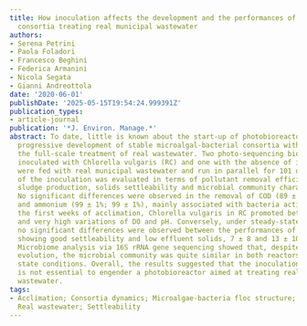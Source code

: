 ```yaml
---
title: How inoculation affects the development and the performances of microalgal-bacterial
  consortia treating real municipal wastewater
authors:
- Serena Petrini
- Paola Foladori
- Francesco Beghini
- Federica Armanini
- Nicola Segata
- Gianni Andreottola
date: '2020-06-01'
publishDate: '2025-05-15T19:54:24.999391Z'
publication_types:
- article-journal
publication: '*J. Environ. Manage.*'
abstract: To date, little is known about the start-up of photobioreactors and the
  progressive development of stable microalgal-bacterial consortia with a view to
  the full-scale treatment of real wastewater. Two photo-sequencing bioreactors, one
  inoculated with Chlorella vulgaris (RC) and one with the absence of inoculum (RW),
  were fed with real municipal wastewater and run in parallel for 101 days. The influence
  of the inoculation was evaluated in terms of pollutant removal efficiency, excess
  sludge production, solids settleability and microbial community characteristics.
  No significant differences were observed in the removal of COD (89 ± 4%; 88 ± 3%)
  and ammonium (99 ± 1%; 99 ± 1%), mainly associated with bacteria activity. During
  the first weeks of acclimation, Chlorella vulgaris in RC promoted better P removal
  and very high variations of DO and pH. Conversely, under steady-state conditions,
  no significant differences were observed between the performances of RC and RW,
  showing good settleability and low effluent solids, 7 ± 8 and 13 ± 10 mg TSS/L respectively.
  Microbiome analysis via 16S rRNA gene sequencing showed that, despite a different
  evolution, the microbial community was quite similar in both reactors under steady
  state conditions. Overall, the results suggested that the inoculation of microalgae
  is not essential to engender a photobioreactor aimed at treating real municipal
  wastewater.
tags:
- Acclimation; Consortia dynamics; Microalgae-bacteria floc structure; Photobioreactor;
  Real wastewater; Settleability
---
```

